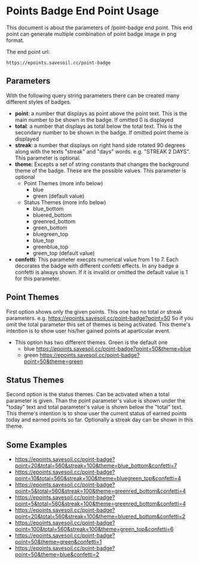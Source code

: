 # Points Badge End Point Usage

This document is about the parameters of /point-badge end point. This end point can generate multiple combination of point badge image in png format.

The end point url:

```
https://epoints.savesoil.cc/point-badge
```
## Parameters

With the following query string parameters there can be created many different styles of badges.

- **point**: a number that displays as point above the point text. This is the main number to be shown in the badge. If omitted 0 is displayed
- **total**: a number that displays as total below the total text. This is the secondary number to be shown in the badge. If omitted point theme is displayed
- **streak**: a number that displays on right hand side rotated 90 degrees along with the texts "streak" and "days" words. e.g. "STREAK 2 DAYS". This parameter is optional.
- **theme**: Excepts a set of string constants that changes the background theme of the badge. These are the possible values. This parameter is optional
    - Point Themes (more info below)
        - blue
        - green (default value)
    - Status Themes (more info below)
        - blue_bottom
        - bluered_bottom
        - greenred_bottom
        - green_bottom
        - bluegreen_top
        - blue_top
        - greenblue_top
        - green_top (default value)
- **confetti**: This parameter execpts numerical value from 1 to 7. Each decorates the badge with different confetti effects. In any badge a confetti is always shown. If it is invalid or omitted the default value is 1 for this parameter.


## Point Themes

First option shows only the given points. This one has no total or streak parameters. e.g. https://epoints.savesoil.cc/point-badge?point=50 So if you omit the total parameter this set of themes is being activated. This theme's intention is to show user his/her gained points at aparticular event.
- This option has two different themes. Green is the default one
    - blue https://epoints.savesoil.cc/point-badge?point=50&theme=blue
    - green https://epoints.savesoil.cc/point-badge?point=50&theme=green

## Status Themes

Second option is the status themes. Can be activated when a total parameter is given. Than the point parameter's value is shown under the "today" text and total parameter's value is shown below the "total" text. This theme's intention is to show user the current status of earned points today and earned points so far. Optionally a streak day can be shown in this theme.

## Some Examples

- https://epoints.savesoil.cc/point-badge?point=20&total=560&streak=100&theme=blue_bottom&confetti=7
- https://epoints.savesoil.cc/point-badge?point=10&total=560&streak=100&theme=bluegreen_top&confetti=4
- https://epoints.savesoil.cc/point-badge?point=5&total=560&streak=100&theme=greenred_bottom&confetti=4
- https://epoints.savesoil.cc/point-badge?point=5&total=560&streak=100&theme=greenred_bottom&confetti=4
- https://epoints.savesoil.cc/point-badge?point=20&total=560&streak=100&theme=bluered_bottom&confetti=2
- https://epoints.savesoil.cc/point-badge?point=100&total=560&streak=100&theme=green_top&confetti=6
- https://epoints.savesoil.cc/point-badge?point=50&theme=green&confetti=1
- https://epoints.savesoil.cc/point-badge?point=50&theme=blue&confetti=2